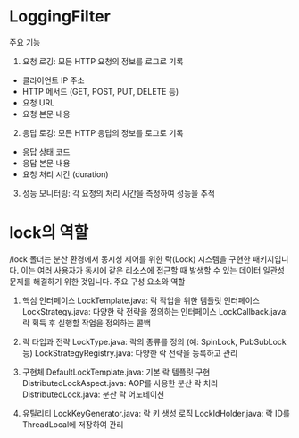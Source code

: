 # LoggingFilter

주요 기능
1. 요청 로깅: 모든 HTTP 요청의 정보를 로그로 기록
- 클라이언트 IP 주소
- HTTP 메서드 (GET, POST, PUT, DELETE 등)
- 요청 URL
- 요청 본문 내용
2. 응답 로깅: 모든 HTTP 응답의 정보를 로그로 기록
- 응답 상태 코드
- 응답 본문 내용
- 요청 처리 시간 (duration)
3. 성능 모니터링: 각 요청의 처리 시간을 측정하여 성능을 추적

# lock의 역할

/lock 폴더는 분산 환경에서 동시성 제어를 위한 락(Lock) 시스템을 구현한 패키지입니다. 이는 여러 사용자가 동시에 같은 리소스에 접근할 때 발생할 수 있는 데이터 일관성 문제를 해결하기 위한 것입니다.
주요 구성 요소와 역할

1. 핵심 인터페이스
LockTemplate.java: 락 작업을 위한 템플릿 인터페이스
LockStrategy.java: 다양한 락 전략을 정의하는 인터페이스
LockCallback.java: 락 획득 후 실행할 작업을 정의하는 콜백

2. 락 타입과 전략
LockType.java: 락의 종류를 정의 (예: SpinLock, PubSubLock 등)
LockStrategyRegistry.java: 다양한 락 전략을 등록하고 관리

3. 구현체
DefaultLockTemplate.java: 기본 락 템플릿 구현
DistributedLockAspect.java: AOP를 사용한 분산 락 처리
DistributedLock.java: 분산 락 어노테이션

4. 유틸리티
LockKeyGenerator.java: 락 키 생성 로직
LockIdHolder.java: 락 ID를 ThreadLocal에 저장하여 관리